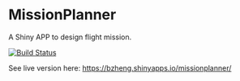 # MissionPlanner
A Shiny APP to design flight mission. 


[![Build Status](https://travis-ci.org/byzheng/missionplanner.svg?branch=master)](https://travis-ci.org/byzheng/missionplanner)

See live version here: https://bzheng.shinyapps.io/missionplanner/
